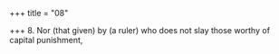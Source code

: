 +++
title = "08"

+++
8. Nor (that given) by (a ruler) who does not slay those worthy of capital punishment,
